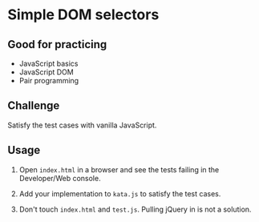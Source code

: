 # Simple DOM selectors

## Good for practicing

- JavaScript basics
- JavaScript DOM
- Pair programming

## Challenge

Satisfy the test cases with vanilla JavaScript.

## Usage

1. Open `index.html` in a browser and see the tests failing in the Developer/Web console.

2. Add your implementation to `kata.js` to satisfy the test cases.

3. Don't touch `index.html` and `test.js`. Pulling jQuery in is not a solution.
